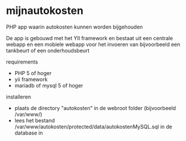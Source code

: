 mijnautokosten
==============

PHP app waarin autokosten kunnen worden bijgehouden

De app is gebouwd met het YII framework en bestaat uit een centrale webapp en een mobiele webapp voor het invoeren
van bijvoorbeeld een tankbeurt of een onderhoudsbeurt

requirements
- PHP 5 of hoger
- yii framework
- mariadb of mysql 5 of hoger

installeren
- plaats de directory "autokosten" in de webroot folder (bijvoorbeeld /var/www/)
- lees het bestand /var/www/autokosten/protected/data/autokostenMySQL.sql in de database in

